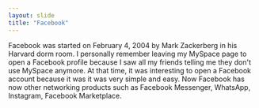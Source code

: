 ```yaml
---
layout: slide
title: "Facebook"
---
```

Facebook was started on February 4, 2004 by Mark Zackerberg in his Harvard dorm room. 
I personally remember leaving my MySpace page to open a Facebook profile because I saw all my friends telling me they don't use MySpace anymore. At that time, it was interesting to open a Facebook account because it was it was very simple and easy. 
Now Facebook has now other networking products such as Facebook Messenger, WhatsApp, Instagram, Facebook Marketplace.
